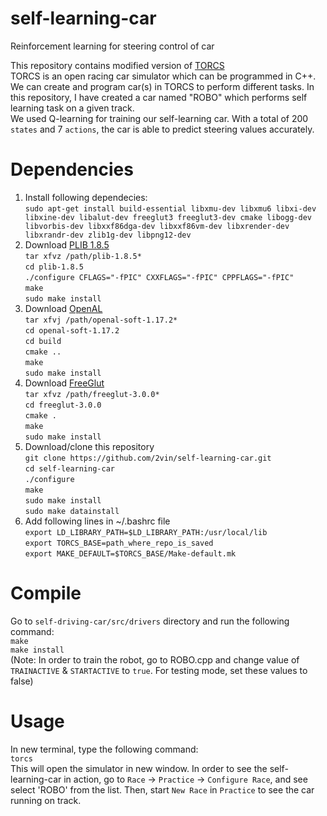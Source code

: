 # self-learning-car     
Reinforcement learning for steering control of car     

This repository contains modified version of [TORCS](https://sourceforge.net/projects/torcs)    
TORCS is an open racing car simulator which can be programmed in C++. We can create and program car(s) in TORCS to perform different tasks. In this repository, I have created a car named "ROBO" which performs self learning task on a given track.   
We used Q-learning for training our self-learning car. With a total of 200 `states` and 7 `actions`, the car is able to predict steering values accurately. 

# Dependencies    
1. Install following dependecies:    
    `sudo apt-get install build-essential libxmu-dev libxmu6 libxi-dev libxine-dev libalut-dev freeglut3 freeglut3-dev cmake libogg-dev libvorbis-dev libxxf86dga-dev libxxf86vm-dev libxrender-dev libxrandr-dev zlib1g-dev libpng12-dev`    
2. Download [PLIB 1.8.5](http://plib.sourceforge.net)     
   `tar xfvz /path/plib-1.8.5*`        
   `cd plib-1.8.5`    
   `./configure CFLAGS="-fPIC" CXXFLAGS="-fPIC" CPPFLAGS="-fPIC"`     
   `make`     
   `sudo make install`         
3. Download [OpenAL](http://kcat.strangesoft.net/openal.html)    
   `tar xfvj /path/openal-soft-1.17.2*`    
   `cd openal-soft-1.17.2`    
   `cd build`    
   `cmake ..`     
   `make`     
   `sudo make install`
4. Download [FreeGlut](http://freeglut.sourceforge.net)     
   `tar xfvz /path/freeglut-3.0.0*`     
   `cd freeglut-3.0.0`    
   `cmake .`    
   `make`     
   `sudo make install`    
5. Download/clone this repository    
   `git clone https://github.com/2vin/self-learning-car.git`    
   `cd self-learning-car`    
   `./configure`     
   `make`    
   `sudo make install`    
   `sudo make datainstall`    
6. Add following lines in ~/.bashrc file     
    `export LD_LIBRARY_PATH=$LD_LIBRARY_PATH:/usr/local/lib`         
    `export TORCS_BASE=path_where_repo_is_saved`        
    `export MAKE_DEFAULT=$TORCS_BASE/Make-default.mk`           

# Compile       
Go to `self-driving-car/src/drivers` directory and run the following command:     
`make`    
`make install`    
(Note: In order to train the robot, go to ROBO.cpp and change value of `TRAINACTIVE` & `STARTACTIVE` to `true`. For testing mode, set these values to false)    

# Usage    
In new terminal, type the following command:    
`torcs`     
This will open the simulator in new window. In order to see the self-learning-car in action, go to `Race` -> `Practice` -> `Configure Race`, and see select 'ROBO' from the list. Then, start `New Race` in `Practice` to see the car running on track.   


